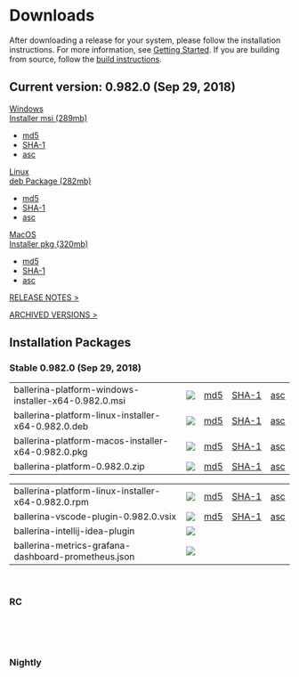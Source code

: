 <link rel="stylesheet" href="/css/download-page.css"></link>
<script src="/js/download-page.js"></script>
<div class="row cBallerina-io-Gray-row">
    <div class="container">
        <div class="row">
            <div class="col-xs-12 col-sm-12 col-md-6 col-lg-6 cDownloadsHeader">
                <h1>Downloads</h1>
                <p>
                    After downloading a release for your system, please follow the installation instructions. For more information, see <a href="https://ballerina.io/learn/getting-started/#installing-ballerina">Getting Started</a>. If you are building from source, follow the <a href="https://github.com/ballerina-platform/ballerina-lang/blob/master/README.md#install-from-source">build instructions</a>.
                </p>
            </div>
        </div>
        <div class="row">
            <div class="col-xs-12 col-sm-12 col-md-12 col-lg-12 cDownloadsHeader">       
                <div class="cFeaturedVersion">
                    <h2>Current version: <span id="versionInfo">0.982.0 (Sep 29, 2018)</span></h2>
                </div>
            </div>
        </div>
        <div class="clearfix"></div>
        <div class="row cDownloads">
            <div class="col-xs-12 col-sm-12 col-md-4 col-lg-4 cDownloadLeft">
                <a id="packWindows" href="https://product-dist.ballerina.io/downloads/0.982.0/ballerina-platform-windows-installer-x64-0.982.0.msi" class="cDownload" data-download="downloads" data-pack="ballerina-platform-windows-installer-x64-0.982.0.msi">
                    <div>Windows</div>
                    <div class="cSize">Installer msi <span id="packWindowsName">(289mb)</span></div>
                </a>
                <ul class="cDiwnloadSubLinks">
                    <li><a id="packWindowsMd5" href="https://product-dist.ballerina.io/downloads/0.982.0/ballerina-platform-windows-installer-x64-0.982.0.msi.md5">md5</a></li>
                    <li><a id="packWindowsSha1" href="https://product-dist.ballerina.io/downloads/0.982.1/ballerina-platform-windows-installer-x64-0.982.0.msi.sha1">SHA-1</a></li>
                    <li><a id="packWindowsAsc" href="https://product-dist.ballerina.io/downloads/0.982.0/ballerina-platform-windows-installer-x64-0.982.0.msi.asc">asc</a></li>
                </ul>
            </div>
            <div class="col-xs-12 col-sm-12 col-md-4 col-lg-4 cDownloadMiddle">
                <a id="packLinux" href="https://product-dist.ballerina.io/downloads/0.982.0/ballerina-platform-linux-installer-x64-0.982.0.deb" class="cDownload" data-download="downloads" data-pack="ballerina-platform-linux-installer-x64-0.982.0.deb">
                    <div>Linux</div>
                    <div class="cSize">deb Package <span id="packLinuxName">(282mb)</span></div>
                </a>
                <ul class="cDiwnloadSubLinks">
                    <li><a id="packLinuxMd5" href="https://product-dist.ballerina.io/downloads/0.982.0/ballerina-platform-linux-installer-x64-0.982.0.deb.md5">md5</a></li>
                    <li><a id="packLinuxSha1" href="https://product-dist.ballerina.io/downloads/0.982.0/ballerina-platform-linux-installer-x64-0.982.0.deb.sha1">SHA-1</a></li>
                    <li><a id="packLinuxAsc" href="https://product-dist.ballerina.io/downloads/0.982.0/ballerina-platform-linux-installer-x64-0.982.0.deb.asc">asc</a></li>
                </ul>
            </div>
            <div class="col-xs-12 col-sm-12 col-md-4 col-lg-4 cDownloadMiddle">
                <a id="packMac" href="https://product-dist.ballerina.io/downloads/0.982.0/ballerina-platform-macos-installer-x64-0.982.0.pkg" class="cDownload" data-download="downloads" data-pack="ballerina-platform-macos-installer-x64-0.982.0.pkg">
                    <div>MacOS</div>
                    <div class="cSize">Installer pkg <span id="packMacName">(320mb)</span></div>
                </a>
                <ul class="cDiwnloadSubLinks">
                    <li><a id="packMacMd5" href="https://product-dist.ballerina.io/downloads/0.982.0/ballerina-platform-macos-installer-x64-0.982.0.pkg.md5">md5</a></li>
                    <li><a id="packMacSha1" href="https://product-dist.ballerina.io/downloads/0.982.0/ballerina-platform-macos-installer-x64-0.982.0.pkg.sha1">SHA-1</a></li>
                    <li><a id="packMacAsc" href="https://product-dist.ballerina.io/downloads/0.982.0/ballerina-platform-macos-installer-x64-0.982.0.pkg.asc">asc</a></li>
                </ul>
            </div>
        </div>
        <div class="col-xs-12 col-sm-16 col-md-12 col-lg-12">
            <div class="cReleaseNotes">
                <p><a href="/downloads/release-notes">RELEASE NOTES ></a></p>
            </div>
            <div class="cReleaseNotes">
                <p><a href="/downloads/archived">ARCHIVED VERSIONS ></a></p>
            </div>
        </div>
        <div class="col-xs-12 col-sm-16 col-md-12 col-lg-12">
            <div class="cStandaloneInstallers">
                <h2>Installation Packages</h2>
                <div class="cInstallers">
                    <h3 class="release-version">Stable <span id="stableInfo">0.982.0 (Sep 29, 2018)</span></h3>
                    <div class="col-xs-12 col-sm-16 col-md-6 col-lg-6 cLeftTable">
                        <div class="insPackages0container">
                            <table id="insPackages0"><tr><td style="width: 96%">ballerina-platform-windows-installer-x64-0.982.0.msi</td><td style="width: 1%; white-space: nowrap;"><a href="https://product-dist.ballerina.io/downloads/0.982.0/ballerina-platform-windows-installer-x64-0.982.0.msi" class="cDownloadLinkIcon" data-download="downloads" data-pack="ballerina-platform-windows-installer-x64-0.982.0.msi"><img src="../img/download-bg-green-fill.svg"></a></td><td style="width: 1%; white-space: nowrap;"><a href="https://product-dist.ballerina.io/downloads/0.982.0/ballerina-platform-windows-installer-x64-0.982.0.msi.md5">md5</a></td><td style="width: 1%; white-space: nowrap;"><a href="https://product-dist.ballerina.io/downloads/0.982.0/ballerina-platform-windows-installer-x64-0.982.0.msi.sha1">SHA-1</a></td><td style="width: 1%; white-space: nowrap;"><a href="https://product-dist.ballerina.io/downloads/0.982.0/ballerina-platform-windows-installer-x64-0.982.0.msi.asc">asc</a></td></tr><tr><td style="width: 96%">ballerina-platform-linux-installer-x64-0.982.0.deb</td><td style="width: 1%; white-space: nowrap;"><a href="https://product-dist.ballerina.io/downloads/0.982.0/ballerina-platform-linux-installer-x64-0.982.0.deb" class="cDownloadLinkIcon" data-download="downloads" data-pack="ballerina-platform-linux-installer-x64-0.982.0.deb"><img src="../img/download-bg-green-fill.svg"></a></td><td style="width: 1%; white-space: nowrap;"><a href="https://product-dist.ballerina.io/downloads/0.982.0/ballerina-platform-linux-installer-x64-0.982.0.deb.md5">md5</a></td><td style="width: 1%; white-space: nowrap;"><a href="https://product-dist.ballerina.io/downloads/0.982.0/ballerina-platform-linux-installer-x64-0.982.0.deb.sha1">SHA-1</a></td><td style="width: 1%; white-space: nowrap;"><a href="https://product-dist.ballerina.io/downloads/0.982.0/ballerina-platform-linux-installer-x64-0.982.0.deb.asc">asc</a></td></tr><tr><td style="width: 96%">ballerina-platform-macos-installer-x64-0.982.0.pkg</td><td style="width: 1%; white-space: nowrap;"><a href="https://product-dist.ballerina.io/downloads/0.982.0/ballerina-platform-macos-installer-x64-0.982.0.pkg" class="cDownloadLinkIcon" data-download="downloads" data-pack="ballerina-platform-macos-installer-x64-0.982.0.pkg"><img src="../img/download-bg-green-fill.svg"></a></td><td style="width: 1%; white-space: nowrap;"><a href="https://product-dist.ballerina.io/downloads/0.982.0/ballerina-platform-macos-installer-x64-0.982.0.pkg.md5">md5</a></td><td style="width: 1%; white-space: nowrap;"><a href="https://product-dist.ballerina.io/downloads/0.982.0/ballerina-platform-macos-installer-x64-0.982.0.pkg.sha1">SHA-1</a></td><td style="width: 1%; white-space: nowrap;"><a href="https://product-dist.ballerina.io/downloads/0.982.0/ballerina-platform-macos-installer-x64-0.982.0.pkg.asc">asc</a></td></tr><tr><td style="width: 96%">ballerina-platform-0.982.0.zip</td><td style="width: 1%; white-space: nowrap;"><a href="https://product-dist.ballerina.io/downloads/0.982.0/ballerina-platform-0.982.0.zip" class="cDownloadLinkIcon" data-download="downloads" data-pack="ballerina-platform-0.982.0.zip"><img src="../img/download-bg-green-fill.svg"></a></td><td style="width: 1%; white-space: nowrap;"><a href="https://product-dist.ballerina.io/downloads/0.982.0/ballerina-platform-0.982.0.1.zip.md5">md5</a></td><td style="width: 1%; white-space: nowrap;"><a href="https://product-dist.ballerina.io/downloads/0.982.0/ballerina-platform-0.982.0.zip.sha1">SHA-1</a></td><td style="width: 1%; white-space: nowrap;"><a href="https://product-dist.ballerina.io/downloads/0.982.0/ballerina-platform-0.982.0.zip.asc">asc</a></td></tr></table>
                        </div>
                    </div>
                    <div class="col-xs-12 col-sm-16 col-md-6 col-lg-6 cRightTable">
                        <div class="insPackages1container">
                            <table id="insPackages1"><tr><td style="width: 96%">ballerina-platform-linux-installer-x64-0.982.0.rpm</td><td style="width: 1%; white-space: nowrap;"><a href="https://product-dist.ballerina.io/downloads/0.982.0/ballerina-platform-linux-installer-x64-0.982.0.rpm" class="cDownloadLinkIcon" data-download="downloads" data-pack="ballerina-platform-linux-installer-x64-0.982.0.rpm"><img src="../img/download-bg-green-fill.svg"></a></td><td style="width: 1%; white-space: nowrap;"><a href="https://product-dist.ballerina.io/downloads/0.982.0/ballerina-platform-linux-installer-x64-0.982.0.rpm.md5">md5</a></td><td style="width: 1%; white-space: nowrap;"><a href="https://product-dist.ballerina.io/downloads/0.982.0/ballerina-platform-linux-installer-x64-0.982.0.rpm.sha1">SHA-1</a></td><td style="width: 1%; white-space: nowrap;"><a href="https://product-dist.ballerina.io/downloads/0.982.0/ballerina-platform-linux-installer-x64-0.982.0.rpm.asc">asc</a></td></tr><tr><td style="width: 96%">ballerina-vscode-plugin-0.982.0.vsix</td><td style="width: 1%; white-space: nowrap;"><a href="https://product-dist.ballerina.io/downloads/0.982.0/ballerina-vscode-plugin-0.982.0.vsix" class="cDownloadLinkIcon" data-download="downloads" data-pack="ballerina-vscode-plugin-0.982.0.vsix"><img src="../img/download-bg-green-fill.svg"></a></td><td style="width: 1%; white-space: nowrap;"><a href="https://product-dist.ballerina.io/downloads/0.982.0/ballerina-vscode-plugin-0.982.0.vsix.md5">md5</a></td><td style="width: 1%; white-space: nowrap;"><a href="https://product-dist.ballerina.io/downloads/0.982.0/ballerina-vscode-plugin-0.982.0.vsix.sha1">SHA-1</a></td><td style="width: 1%; white-space: nowrap;"><a href="https://product-dist.ballerina.io/downloads/0.982.0/ballerina-vscode-plugin-0.982.0.vsix.asc">asc</a></td></tr><tr><td style="width: 96%">ballerina-intellij-idea-plugin</td><td style="width: 1%; white-space: nowrap;"><a href="https://plugins.jetbrains.com/plugin/9520-ballerina" target="_blank" class="cDownloadLinkIcon" data-download="downloads" data-pack="ballerina-intellij-idea-plugin-0.982.0"><img src="../img/right-bg-green-fill.svg"></a></td><td style="width: 1%; white-space: nowrap;"></td><td style="width: 1%; white-space: nowrap;"></td><td style="width: 1%; white-space: nowrap;"></td></tr><tr><td style="width: 96%">ballerina-metrics-grafana-dashboard-prometheus.json</td><td style="width: 1%; white-space: nowrap;"><a href="https://product-dist.ballerina.io/downloads/0.982.0/ballerina-metrics-grafana-dashboard-prometheus.json" class="cDownloadLinkIcon" data-download="downloads" data-pack="ballerina-metrics-grafana-dashboard-prometheus.json-0.982.0"><img src="../img/download-bg-green-fill.svg"></a></td><td style="width: 1%; white-space: nowrap;"></td><td style="width: 1%; white-space: nowrap;"></td><td style="width: 1%; white-space: nowrap;"></td></tr></table>
                        </div>
                    </div>
                    <div class="clearfix"></div>
                    <br>
                    <div id="devPackContainer">
                    <h3 class="release-version">RC <span id="devInfo"></span></h3>
                    <div class="col-xs-12 col-sm-16 col-md-6 col-lg-6 cLeftTable">
                        <div class="devPackages0container">
                            <table id="devPackages0"></table>
                        </div>
                    </div>
                    <div class="col-xs-12 col-sm-16 col-md-6 col-lg-6 cRightTable">
                        <div class="devPackages0container">
                            <table id="devPackages1"></table>
                        </div>
                    </div></div>
                    <div class="clearfix"></div>
                    <br>
                    <div id="nightlyPackContainer">
                    <h3 class="release-version">Nightly <span id="nightlyInfo"></span></h3>
                    <div class="col-xs-12 col-sm-16 col-md-6 col-lg-6 cLeftTable">
                        <div class="nightlyPackages0container">
                            <table id="nightlyPackages0"></table>
                        </div>
                    </div>
                    <div class="col-xs-12 col-sm-16 col-md-6 col-lg-6 cRightTable">
                        <div class="nightlyPackages0container">
                            <table id="nightlyPackages1"></table>
                        </div>
                    </div></div>
                    <div class="clearfix"></div>
                </div>
            </div>            
        </div>
    </div>
</div>
